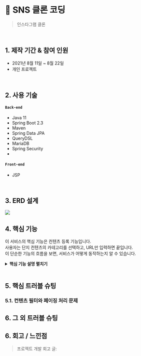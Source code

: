 # :pushpin: SNS 클론 코딩
>인스타그램 클론 
>  

</br>

## 1. 제작 기간 & 참여 인원
- 2021년 8월 11일 ~ 8월 22일
- 개인 프로젝트

</br>

## 2. 사용 기술
#### `Back-end`
  - Java 11
  - Spring Boot 2.3
  - Maven
  - Spring Data JPA
  - QueryDSL
  - MariaDB
  - Spring Security
  - 
#### `Front-end`
  - JSP

</br>

## 3. ERD 설계
![](https://zuminternet.github.io/images/portal/post/2019-04-22-ZUM-Pilot-integer/final_erd.png)


## 4. 핵심 기능
이 서비스의 핵심 기능은 컨텐츠 등록 기능입니다.  
사용자는 단지 컨텐츠의 카테고리를 선택하고, URL만 입력하면 끝입니다.  
이 단순한 기능의 흐름을 보면, 서비스가 어떻게 동작하는지 알 수 있습니다.  

<details>
<summary><b>핵심 기능 설명 펼치기</b></summary>
<div markdown="1">

### 4.1. 전체 흐름


### 4.2. 사용자 요청

### 4.3. Controller



### 4.4. Service



### 4.5. Repository

![](https://zuminternet.github.io/images/portal/post/2019-04-22-ZUM-Pilot-integer/flow_repo.png)

- **컨텐츠 저장** :pushpin: [코드 확인]()
  - URL 유효성 체크와 이미지, 제목 파싱이 끝난 컨텐츠는 DB에 저장합니다.
  - 저장된 컨텐츠는 다시 Repository - Service - Controller를 거쳐 화면단에 송출됩니다.

</div>
</details>

</br>

## 5. 핵심 트러블 슈팅
### 5.1. 컨텐츠 필터와 페이징 처리 문제


## 6. 그 외 트러블 슈팅


## 6. 회고 / 느낀점
>프로젝트 개발 회고 글: 
